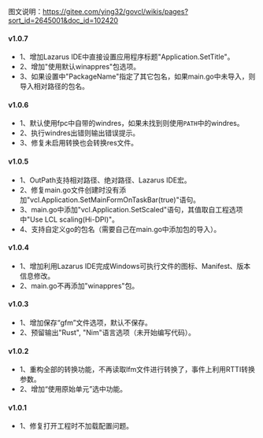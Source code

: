 图文说明：https://gitee.com/ying32/govcl/wikis/pages?sort_id=2645001&doc_id=102420

#### v1.0.7

* 1、增加Lazarus IDE中直接设置应用程序标题"Application.SetTitle"。
* 2、增加"使用默认winappres"包选项。
* 3、如果设置中"PackageName"指定了其它包名，如果main.go中未导入，则导入相对路径的包名。

#### v1.0.6

* 1、默认使用fpc中自带的windres，如果未找到则使用`PATH`中的windres。
* 2、执行windres出错则输出错误提示。
* 3、修复未启用转换也会转换res文件。

#### v1.0.5

* 1、OutPath支持相对路径、绝对路径、Lazarus IDE宏。
* 2、修复main.go文件创建时没有添加"vcl.Application.SetMainFormOnTaskBar(true)"语句。
* 3、main.go中添加"vcl.Application.SetScaled"语句，其值取自工程选项中"Use LCL scaling(Hi-DPI)"。
* 4、支持自定义go的包名（需要自己在main.go中添加包的导入）。

#### v1.0.4

* 1、增加利用Lazarus IDE完成Windows可执行文件的图标、Manifest、版本信息修改。
* 2、main.go不再添加"winappres"包。

#### v1.0.3

* 1、增加保存“gfm”文件选项，默认不保存。
* 2、预留输出"Rust", "Nim"语言选项（未开始编写代码）。

#### v1.0.2

* 1、重构全部的转换功能，不再读取lfm文件进行转换了，事件上利用RTTI转换参数。
* 2、增加“使用原始单元”选中功能。

#### v1.0.1

* 1、修复打开工程时不加载配置问题。